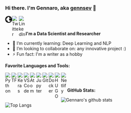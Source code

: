 <!--
**gennsev/gennsev** is a ✨ _special_ ✨ repository because its `README.md` (this file) appears on your GitHub profile.

Here are some ideas to get you started:

- 🔭 I’m currently working on ...
- 🌱 I’m currently learning ...
- 👯 I’m looking to collaborate on ...
- 🤔 I’m looking for help with ...
- 💬 Ask me about ...
- 📫 How to reach me: ...
- 😄 Pronouns: ...
- ⚡ Fun fact: 
-->

### Hi there. I'm Gennaro, aka [gennsev](www.gennsev.com) 👋 
[<img align="left" alt="gennsev.com" width="22px" src="https://raw.githubusercontent.com/iconic/open-iconic/master/svg/globe.svg" />][website]
[<img align="left" alt="Twitter" width="22px" src="https://cdn.jsdelivr.net/npm/simple-icons@v3/icons/twitter.svg" />][twitter]
[<img align="left" alt="LinkedIn" width="22px" src="https://cdn.jsdelivr.net/npm/simple-icons@v3/icons/linkedin.svg" />][linkedin]

[website]: https://gennsev.com
[twitter]: https://twitter.com/gennsev
[linkedin]: https://www.linkedin.com/in/gennaro-rodrigues-518a4020/

<br />
<br />


**I'm a Data Scientist and Researcher**
- 🌱 I’m currently learning: Deep Learning and NLP
- 👯 I’m looking to collaborate on: any innovative project :)
- ⚡ Fun fact: I'm a writer as a hobby


**Favorite Languages and Tools:** 

<img align="left" alt="Python" width="20px" src="http://simpleicons.org/icons/python.svg" />
<img align="left" alt="TF" width="20px" src="http://simpleicons.org/icons/tensorflow.svg" />
<img align="left" alt="Keras" width="20px" src="http://simpleicons.org/icons/keras.svg" />
<img align="left" alt="VSCode" width="20px" src="http://simpleicons.org/icons/visualstudiocode.svg" />
<img align="left" alt="Atom" width="20px" src="http://simpleicons.org/icons/atom.svg" />
<img align="left" alt="Jupyter" width="20px" src="http://simpleicons.org/icons/jupyter.svg" />
<img align="left" alt="Git" width="20px" src="http://simpleicons.org/icons/git.svg" />
<img align="left" alt="Docker" width="20px" src="http://simpleicons.org/icons/docker.svg" />
<img align="left" alt="HUGO" width="20px" src="http://simpleicons.org/icons/hugo.svg" />
<img align="left" alt="Netlify" width="20px" src="http://simpleicons.org/icons/netlify.svg" />

<br />
<br />

**GitHub Stats:** 

![Gennaro's github stats](https://github-readme-stats.gennsev.vercel.app/api?username=gennsev)
<br />
![Top Langs](https://github-readme-stats.gennsev.vercel.app/api/top-langs/?username=gennsev&layout=compact)
